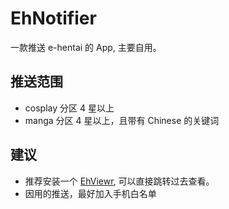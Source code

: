 # EhNotifier

一款推送 e-hentai 的 App, 主要自用。

## 推送范围

* cosplay 分区 4 星以上
* manga 分区 4 星以上，且带有 Chinese 的关键词

## 建议

* 推荐安装一个 [EhViewr](https://github.com/seven332/EhViewer), 可以直接跳转过去查看。
* 因用的推送，最好加入手机白名单